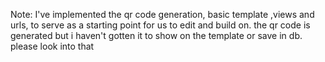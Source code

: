 Note: I've implemented the qr code generation, basic template ,views and urls, to serve as a starting point for us to edit and build on. the qr code is generated but i haven't gotten it to show on the template or save in db. please look into that